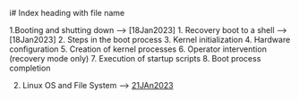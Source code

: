 i# Index heading with file name

1.Booting and shutting down --> [18Jan2023]
    1. Recovery boot to a shell --> [18Jan2023]
    2. Steps in the boot process
    3. Kernel initialization
    4. Hardware configuration
    5. Creation of kernel processes
    6. Operator intervention (recovery mode only)
    7. Execution of startup scripts 
    8. Boot process completion



2. Linux OS and File System --> [21JAn2023](21Jan2023.md) 
